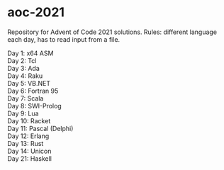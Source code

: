# aoc-2021
Repository for Advent of Code 2021 solutions. Rules: different language each day, has to read input from a file.

Day 1: x64 ASM  
Day 2: Tcl  
Day 3: Ada  
Day 4: Raku  
Day 5: VB.NET  
Day 6: Fortran 95  
Day 7: Scala  
Day 8: SWI-Prolog  
Day 9: Lua  
Day 10: Racket  
Day 11: Pascal (Delphi)  
Day 12: Erlang  
Day 13: Rust  
Day 14: Unicon  
Day 21: Haskell  
